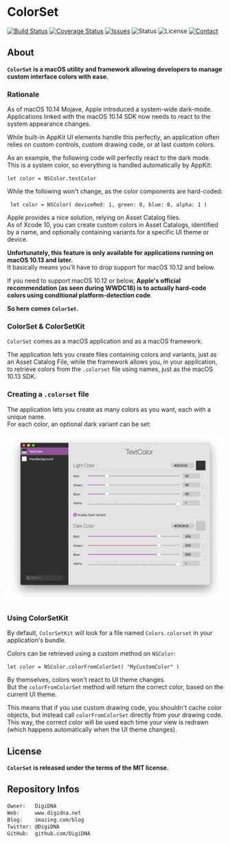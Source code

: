 ColorSet
========

[![Build Status](https://img.shields.io/travis/DigiDNA/ColorSet.svg?branch=master&style=flat)](https://travis-ci.org/DigiDNA/ColorSet)
[![Coverage Status](https://img.shields.io/coveralls/DigiDNA/ColorSet.svg?branch=master&style=flat)](https://coveralls.io/r/DigiDNA/ColorSet?branch=master)
[![Issues](http://img.shields.io/github/issues/DigiDNA/ColorSet.svg?style=flat)](https://github.com/DigiDNA/ColorSet/issues)
![Status](https://img.shields.io/badge/status-active-brightgreen.svg?style=flat)
![License](https://img.shields.io/badge/license-mit-brightgreen.svg?style=flat)
[![Contact](https://img.shields.io/badge/contact-@DigiDNA-blue.svg?style=flat)](https://twitter.com/DigiDNA)

About
-----

**`ColorSet` is a macOS utility and framework allowing developers to manage custom interface colors with ease.**

### Rationale

As of macOS 10.14 Mojave, Apple introduced a system-wide dark-mode.  
Applications linked with the macOS 10.14 SDK now needs to react to the system appearance changes.

While built-in AppKit UI elements handle this perfectly, an application often relies on custom controls, custom drawing code, or at last custom colors.

As an example, the following code will perfectly react to the dark mode.  
This is a system color, so everything is handled automatically by AppKit:

    let color = NSColor.textColor

While the following won't change, as the color components are hard-coded:

     let color = NSColor( deviceRed: 1, green: 0, blue: 0, alpha: 1 )
     
Apple provides a nice solution, relying on Asset Catalog files.  
As of Xcode 10, you can create custom colors in Asset Catalogs, identified by a name, and optionally containing variants for a specific UI theme or device.

**Unfortunately, this feature is only available for applications running on macOS 10.13 and later.**  
It basically means you'll have to drop support for macOS 10.12 and below.

If you need to support macOS 10.12 or below, **Apple's official recommendation (as seen during WWDC18) is to actually hard-code colors using conditional platform-detection code**.

**So here comes `ColorSet`.**

### ColorSet & ColorSetKit

`ColorSet` comes as a macOS application and as a macOS framework.

The application lets you create files containing colors and variants, just as an Asset Catalog File, while the framework allows you, in your application, to retrieve colors from the `.colorset` file using names, just as the macOS 10.13 SDK.

### Creating a `.colorset` file

The application lets you create as many colors as you want, each with a unique name.  
For each color, an optional dark variant can be set:

![ColorSet](Assets/ColorSet.png "ColorSet")

### Using ColorSetKit

By default, `ColorSetKit` will look for a file named `Colors.colorset` in your application's bundle.

Colors can be retrieved using a custom method on `NSColor`:

    let color = NSColor.colorFromColorSet( "MyCustomColor" )

By themselves, colors won't react to UI theme changes.  
But the `colorFromColorSet` method will return the correct color, based on the current UI theme.

This means that if you use custom drawing code, you shouldn't cache color objects, but instead call `colorFromColorSet` directly from your drawing code.  
This way, the correct color will be used each time your view is redrawn (which happens automatically when the UI theme changes).

License
-------

**`ColorSet` is released under the terms of the MIT license.**

Repository Infos
----------------

    Owner:   DigiDNA
    Web:     www.digidna.net
    Blog:    imazing.com/blog
    Twitter: @DigiDNA
    GitHub:  github.com/DigiDNA
